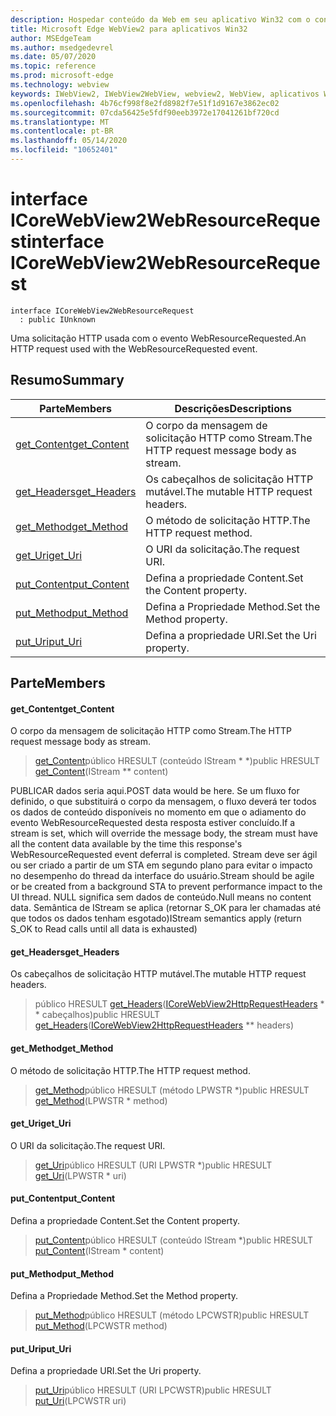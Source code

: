 ```yaml
---
description: Hospedar conteúdo da Web em seu aplicativo Win32 com o controle WebView2 do Microsoft Edge
title: Microsoft Edge WebView2 para aplicativos Win32
author: MSEdgeTeam
ms.author: msedgedevrel
ms.date: 05/07/2020
ms.topic: reference
ms.prod: microsoft-edge
ms.technology: webview
keywords: IWebView2, IWebView2WebView, webview2, WebView, aplicativos Win32, Win32, Edge, ICoreWebView2, ICoreWebView2Controller, controle do navegador, HTML Edge
ms.openlocfilehash: 4b76cf998f8e2fd8982f7e51f1d9167e3862ec02
ms.sourcegitcommit: 07cda56425e5fdf90eeb3972e17041261bf720cd
ms.translationtype: MT
ms.contentlocale: pt-BR
ms.lasthandoff: 05/14/2020
ms.locfileid: "10652401"
---
```

# <span data-ttu-id="aff82-104">interface ICoreWebView2WebResourceRequest</span><span class="sxs-lookup"><span data-stu-id="aff82-104">interface ICoreWebView2WebResourceRequest</span></span> 

```
interface ICoreWebView2WebResourceRequest
  : public IUnknown
```

<span data-ttu-id="aff82-105">Uma solicitação HTTP usada com o evento WebResourceRequested.</span><span class="sxs-lookup"><span data-stu-id="aff82-105">An HTTP request used with the WebResourceRequested event.</span></span>

## <span data-ttu-id="aff82-106">Resumo</span><span class="sxs-lookup"><span data-stu-id="aff82-106">Summary</span></span>

 <span data-ttu-id="aff82-107">Parte</span><span class="sxs-lookup"><span data-stu-id="aff82-107">Members</span></span>                        | <span data-ttu-id="aff82-108">Descrições</span><span class="sxs-lookup"><span data-stu-id="aff82-108">Descriptions</span></span>
--------------------------------|---------------------------------------------
[<span data-ttu-id="aff82-109">get_Content</span><span class="sxs-lookup"><span data-stu-id="aff82-109">get_Content</span></span>](#get_content) | <span data-ttu-id="aff82-110">O corpo da mensagem de solicitação HTTP como Stream.</span><span class="sxs-lookup"><span data-stu-id="aff82-110">The HTTP request message body as stream.</span></span>
[<span data-ttu-id="aff82-111">get_Headers</span><span class="sxs-lookup"><span data-stu-id="aff82-111">get_Headers</span></span>](#get_headers) | <span data-ttu-id="aff82-112">Os cabeçalhos de solicitação HTTP mutável.</span><span class="sxs-lookup"><span data-stu-id="aff82-112">The mutable HTTP request headers.</span></span>
[<span data-ttu-id="aff82-113">get_Method</span><span class="sxs-lookup"><span data-stu-id="aff82-113">get_Method</span></span>](#get_method) | <span data-ttu-id="aff82-114">O método de solicitação HTTP.</span><span class="sxs-lookup"><span data-stu-id="aff82-114">The HTTP request method.</span></span>
[<span data-ttu-id="aff82-115">get_Uri</span><span class="sxs-lookup"><span data-stu-id="aff82-115">get_Uri</span></span>](#get_uri) | <span data-ttu-id="aff82-116">O URI da solicitação.</span><span class="sxs-lookup"><span data-stu-id="aff82-116">The request URI.</span></span>
[<span data-ttu-id="aff82-117">put_Content</span><span class="sxs-lookup"><span data-stu-id="aff82-117">put_Content</span></span>](#put_content) | <span data-ttu-id="aff82-118">Defina a propriedade Content.</span><span class="sxs-lookup"><span data-stu-id="aff82-118">Set the Content property.</span></span>
[<span data-ttu-id="aff82-119">put_Method</span><span class="sxs-lookup"><span data-stu-id="aff82-119">put_Method</span></span>](#put_method) | <span data-ttu-id="aff82-120">Defina a Propriedade Method.</span><span class="sxs-lookup"><span data-stu-id="aff82-120">Set the Method property.</span></span>
[<span data-ttu-id="aff82-121">put_Uri</span><span class="sxs-lookup"><span data-stu-id="aff82-121">put_Uri</span></span>](#put_uri) | <span data-ttu-id="aff82-122">Defina a propriedade URI.</span><span class="sxs-lookup"><span data-stu-id="aff82-122">Set the Uri property.</span></span>

## <span data-ttu-id="aff82-123">Parte</span><span class="sxs-lookup"><span data-stu-id="aff82-123">Members</span></span>

#### <span data-ttu-id="aff82-124">get_Content</span><span class="sxs-lookup"><span data-stu-id="aff82-124">get_Content</span></span> 

<span data-ttu-id="aff82-125">O corpo da mensagem de solicitação HTTP como Stream.</span><span class="sxs-lookup"><span data-stu-id="aff82-125">The HTTP request message body as stream.</span></span>

> <span data-ttu-id="aff82-126">[get_Content](#get_content)público HRESULT (conteúdo IStream \* \*)</span><span class="sxs-lookup"><span data-stu-id="aff82-126">public HRESULT [get_Content](#get_content)(IStream \*\* content)</span></span>

<span data-ttu-id="aff82-127">PUBLICAR dados seria aqui.</span><span class="sxs-lookup"><span data-stu-id="aff82-127">POST data would be here.</span></span> <span data-ttu-id="aff82-128">Se um fluxo for definido, o que substituirá o corpo da mensagem, o fluxo deverá ter todos os dados de conteúdo disponíveis no momento em que o adiamento do evento WebResourceRequested desta resposta estiver concluído.</span><span class="sxs-lookup"><span data-stu-id="aff82-128">If a stream is set, which will override the message body, the stream must have all the content data available by the time this response's WebResourceRequested event deferral is completed.</span></span> <span data-ttu-id="aff82-129">Stream deve ser ágil ou ser criado a partir de um STA em segundo plano para evitar o impacto no desempenho do thread da interface do usuário.</span><span class="sxs-lookup"><span data-stu-id="aff82-129">Stream should be agile or be created from a background STA to prevent performance impact to the UI thread.</span></span> <span data-ttu-id="aff82-130">NULL significa sem dados de conteúdo.</span><span class="sxs-lookup"><span data-stu-id="aff82-130">Null means no content data.</span></span> <span data-ttu-id="aff82-131">Semântica de IStream se aplica (retornar S_OK para ler chamadas até que todos os dados tenham esgotado)</span><span class="sxs-lookup"><span data-stu-id="aff82-131">IStream semantics apply (return S_OK to Read calls until all data is exhausted)</span></span>

#### <span data-ttu-id="aff82-132">get_Headers</span><span class="sxs-lookup"><span data-stu-id="aff82-132">get_Headers</span></span> 

<span data-ttu-id="aff82-133">Os cabeçalhos de solicitação HTTP mutável.</span><span class="sxs-lookup"><span data-stu-id="aff82-133">The mutable HTTP request headers.</span></span>

> <span data-ttu-id="aff82-134">público HRESULT [get_Headers](#get_headers)([ICoreWebView2HttpRequestHeaders](icorewebview2httprequestheaders.md) \* \* cabeçalhos)</span><span class="sxs-lookup"><span data-stu-id="aff82-134">public HRESULT [get_Headers](#get_headers)([ICoreWebView2HttpRequestHeaders](icorewebview2httprequestheaders.md) \*\* headers)</span></span>

#### <span data-ttu-id="aff82-135">get_Method</span><span class="sxs-lookup"><span data-stu-id="aff82-135">get_Method</span></span> 

<span data-ttu-id="aff82-136">O método de solicitação HTTP.</span><span class="sxs-lookup"><span data-stu-id="aff82-136">The HTTP request method.</span></span>

> <span data-ttu-id="aff82-137">[get_Method](#get_method)público HRESULT (método LPWSTR \*)</span><span class="sxs-lookup"><span data-stu-id="aff82-137">public HRESULT [get_Method](#get_method)(LPWSTR \* method)</span></span>

#### <span data-ttu-id="aff82-138">get_Uri</span><span class="sxs-lookup"><span data-stu-id="aff82-138">get_Uri</span></span> 

<span data-ttu-id="aff82-139">O URI da solicitação.</span><span class="sxs-lookup"><span data-stu-id="aff82-139">The request URI.</span></span>

> <span data-ttu-id="aff82-140">[get_Uri](#get_uri)público HRESULT (URI LPWSTR \*)</span><span class="sxs-lookup"><span data-stu-id="aff82-140">public HRESULT [get_Uri](#get_uri)(LPWSTR \* uri)</span></span>

#### <span data-ttu-id="aff82-141">put_Content</span><span class="sxs-lookup"><span data-stu-id="aff82-141">put_Content</span></span> 

<span data-ttu-id="aff82-142">Defina a propriedade Content.</span><span class="sxs-lookup"><span data-stu-id="aff82-142">Set the Content property.</span></span>

> <span data-ttu-id="aff82-143">[put_Content](#put_content)público HRESULT (conteúdo IStream \*)</span><span class="sxs-lookup"><span data-stu-id="aff82-143">public HRESULT [put_Content](#put_content)(IStream \* content)</span></span>

#### <span data-ttu-id="aff82-144">put_Method</span><span class="sxs-lookup"><span data-stu-id="aff82-144">put_Method</span></span> 

<span data-ttu-id="aff82-145">Defina a Propriedade Method.</span><span class="sxs-lookup"><span data-stu-id="aff82-145">Set the Method property.</span></span>

> <span data-ttu-id="aff82-146">[put_Method](#put_method)público HRESULT (método LPCWSTR)</span><span class="sxs-lookup"><span data-stu-id="aff82-146">public HRESULT [put_Method](#put_method)(LPCWSTR method)</span></span>

#### <span data-ttu-id="aff82-147">put_Uri</span><span class="sxs-lookup"><span data-stu-id="aff82-147">put_Uri</span></span> 

<span data-ttu-id="aff82-148">Defina a propriedade URI.</span><span class="sxs-lookup"><span data-stu-id="aff82-148">Set the Uri property.</span></span>

> <span data-ttu-id="aff82-149">[put_Uri](#put_uri)público HRESULT (URI LPCWSTR)</span><span class="sxs-lookup"><span data-stu-id="aff82-149">public HRESULT [put_Uri](#put_uri)(LPCWSTR uri)</span></span>

